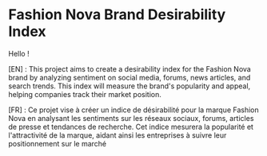 # Fashion Nova Brand Desirability Index
Hello ! 

[EN] : This project aims to create a desirability index for the Fashion Nova brand by analyzing sentiment on social media, forums, news articles, and search trends. This index will measure the brand's popularity and appeal, helping companies track their market position.

[FR] : Ce projet vise à créer un indice de désirabilité pour la marque Fashion Nova en analysant les sentiments sur les réseaux sociaux, forums, articles de presse et tendances de recherche. Cet indice mesurera la popularité et l'attractivité de la marque, aidant ainsi les entreprises à suivre leur positionnement sur le marché
